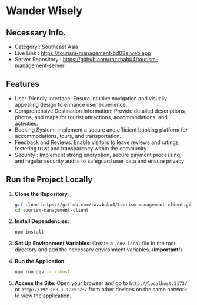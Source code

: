 # Wander Wisely

## Necessary Info.
- Category : Southeast Asia
- Live Link : https://tourism-management-bd08e.web.app
- Server Repository : https://github.com/razzbabu4/tourism-management-server

## Features
- User-friendly Interface: Ensure intuitive navigation and visually appealing design to enhance user experience.
- Comprehensive Destination Information: Provide detailed descriptions, photos, and maps for tourist attractions, accommodations, and activities.
- Booking System: Implement a secure and efficient booking platform for accommodations, tours, and transportation.
- Feedback and Reviews: Enable visitors to leave reviews and ratings, fostering trust and transparency within the community.
- Security : Implement strong encryption, secure payment processing, and regular security audits to safeguard user data and ensure privacy

## Run the Project Locally
1. **Clone the Repository**:

    ```sh
    git clone https://github.com/razzbabu4/tourism-management-client.git
    cd tourism-management-client
    ```

2. **Install Dependencies**:

    ```sh
    npm install
    ```

3. **Set Up Environment Variables**: Create a `.env.local` file in the root directory and add the necessary environment variables. (**Important!**)

4. **Run the Application**:

    ```sh
    npm run dev -- --host
    ```

5. **Access the Site**: Open your browser and go to `http://localhost:5173/` or `http://192.168.1.12:5173/` from other devices on the same network to view the application.

